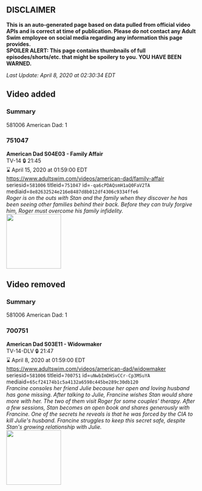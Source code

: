 ## DISCLAIMER
**This is an auto-generated page based on data pulled from official video APIs and is correct at time of publication. Please do not contact any Adult Swim employee on social media regarding any information this page provides.**  
**SPOILER ALERT: This page contains thumbnails of full episodes/shorts/etc. that might be spoilery to you. YOU HAVE BEEN WARNED.**  

_Last Update: April 8, 2020 at 02:30:34 EDT_
## Video added
### Summary
581006 American Dad: 1  
### 751047
**American Dad S04E03 - Family Affair**  
TV-14 🔒 21:45  
⌛ April 15, 2020 at 01:59:00 EDT  
https://www.adultswim.com/videos/american-dad/family-affair  
seriesid=`581006` titleid=`751047` id=`-qa6cPDAQsmH1aQ0FaV2TA` mediaid=`8e82632524e216e8487d8b012df4306c9334ffe6`  
_Roger is on the outs with Stan and the family when they discover he has been seeing other families behind their back. Before they can truly forgive him, Roger must overcome his family infidelity._  
<a href="https://i.cdn.turner.com/adultswim/big/image-upload/thumbnails/thumb-2_image-152000747466119.jpg"><img src="https://i.cdn.turner.com/adultswim/big/image-upload/thumbnails/thumb-2_image-152000747466119.jpg" height="144px" /></a>
## Video removed
### Summary
581006 American Dad: 1  
### 700751
**American Dad S03E11 - Widowmaker**  
TV-14-DLV 🔒 21:47  
⌛ April 8, 2020 at 01:59:00 EDT  
https://www.adultswim.com/videos/american-dad/widowmaker  
seriesid=`581006` titleid=`700751` id=`uNwbImDHSvCCr-Cp3MSuYA` mediaid=`65cf24174b1c5a4132a6598c445be289c30db120`  
_Francine consoles her friend Julie because her open and loving husband has gone missing. After talking to Julie, Francine wishes Stan would share more with her. The two of them visit Roger for some couples' therapy. After a few sessions, Stan becomes an open book and shares generously with Francine. One of the secrets he reveals is that he was forced by the CIA to kill Julie's husband. Francine struggles to keep this secret safe, despite Stan's growing relationship with Julie._  
<a href="https://i.cdn.turner.com/adultswim/big/image-upload/thumbnails/thumb-2_image-151994038953615.jpg"><img src="https://i.cdn.turner.com/adultswim/big/image-upload/thumbnails/thumb-2_image-151994038953615.jpg" height="144px" /></a>

